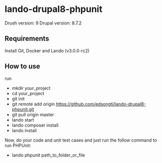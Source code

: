 # lando-drupal8-phpunit


Drush version: 9
Drupal version: 8.7.2

## Requirements

Install Git, Docker and Lando (v3.0.0-rc2)

## How to use

run 
- mkdir your_project
- cd your_project
- git init
- git remote add origin https://github.com/edsongti/lando-drupal8-phpunit.git
- git pull origin master
- lando start
- lando composer install
- lando install

Now, do your code and unit test cases and just run the follow command to run PHPUnit:
- lando phpunit path_to_folder_or_file


